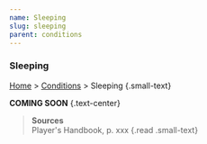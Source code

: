 ```yaml
---
name: Sleeping
slug: sleeping
parent: conditions
---
```

### Sleeping
[Home](home) > [Conditions](conditions) > Sleeping {.small-text}

**COMING SOON** {.text-center}

> **Sources** <br/>
> Player's Handbook, p. xxx
{.read .small-text}
